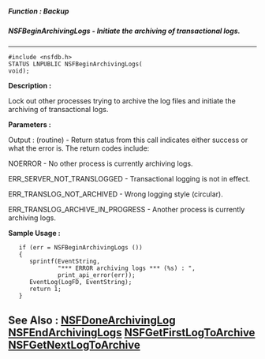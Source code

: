 ##### Function : Backup
##### NSFBeginArchivingLogs - Initiate the archiving of transactional logs.
---
```
#include <nsfdb.h>
STATUS LNPUBLIC NSFBeginArchivingLogs(
void);
```
**Description :**

Lock out other processes trying to archive the log files and initiate the 
archiving of transactional logs.

**Parameters :**

Output :
(routine)  -  Return status from this call indicates either success or what the error is. The return codes include:

NOERROR - No other process is currently archiving logs.

ERR_SERVER_NOT_TRANSLOGGED - Transactional logging is not in effect.

ERR_TRANSLOG_NOT_ARCHIVED - Wrong logging style (circular).

ERR_TRANSLOG_ARCHIVE_IN_PROGRESS - Another process is currently archiving logs.



**Sample Usage :**
```
   if (err = NSFBeginArchivingLogs ())
   {
      sprintf(EventString,
              "*** ERROR archiving logs *** (%s) : ",
              print_api_error(err));
      EventLog(LogFD, EventString);
      return 1;
   }

```
**See Also :**
[NSFDoneArchivingLog](/reference/Func/NSFDoneArchivingLog)
[NSFEndArchivingLogs](/reference/Func/NSFEndArchivingLogs)
[NSFGetFirstLogToArchive](/reference/Func/NSFGetFirstLogToArchive)
[NSFGetNextLogToArchive](/reference/Func/NSFGetNextLogToArchive)
---

